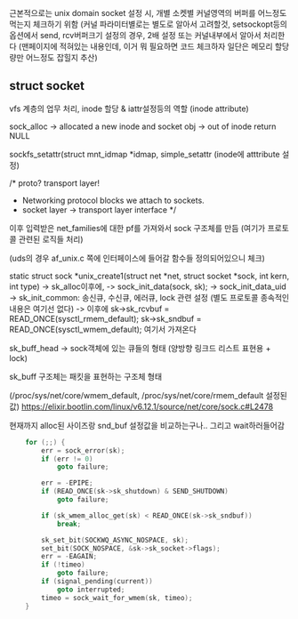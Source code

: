 근본적으로는 unix domain socket 설정 시, 개별 소켓별 커널영역의 버퍼를 어느정도 먹는지 체크하기 위함
(커널 파라미터별로는 별도로 알아서 고려할것, setsockopt등의 옵션에서 send, rcv버퍼크기 설정의 경우, 2배 설정 또는 커널내부에서 알아서 처리한다
(맨페이지에 적혀있는 내용인데, 이거 뭐 필요하면 코드 체크하자 일단은 메모리 할당량만 어느정도 잡힐지 추산)

## struct socket
vfs 계층의 업무 처리, inode 할당 & iattr설정등의 역할  (inode attribute)

sock_alloc
-> allocated a new inode and socket obj
-> out of inode return NULL

sockfs_setattr(struct mnt_idmap *idmap,
  simple_setattr (inode에 atttribute 설정)


/* proto? transport layer! 
 * Networking protocol blocks we attach to sockets.
 * socket layer -> transport layer interface
 */ 

이후 입력받은 net_families에 대한 pf를 가져와서 sock 구조체를 만듬 (여기가 프로토콜 관련된 로직들 처리) 

(uds의 경우 af_unix.c 쪽에 인터페이스에 들어갈 함수들 정의되어있으니 체크) 

static struct sock *unix_create1(struct net *net, struct socket *sock, int kern, int type)
-> sk_alloc이후에, 
-> sock_init_data(sock, sk);
  -> sock_init_data_uid
    ->  sk_init_common: 송신큐, 수신큐, 에러큐, lock 관련 설정 (별도 프로토콜 종속적인 내용은 여기선 없다)
    -> 이후에 
       	sk->sk_rcvbuf		=	READ_ONCE(sysctl_rmem_default);
	      sk->sk_sndbuf		=	READ_ONCE(sysctl_wmem_default);  여기서 가져온다 


sk_buff_head -> sock객체에 있는 큐들의 형태 (양방향 링크드 리스트 표현용 + lock)

sk_buff 구조체는 패킷을 표현하는 구조체 형태 

(/proc/sys/net/core/wmem_default, /proc/sys/net/core/rmem_default 설정된값) 
https://elixir.bootlin.com/linux/v6.12.1/source/net/core/sock.c#L2478 

현재까지 alloc된 사이즈랑 snd_buf 설정값을 비교하는구나.. 그리고 wait하러들어감 

```c
	for (;;) {
		err = sock_error(sk);
		if (err != 0)
			goto failure;

		err = -EPIPE;
		if (READ_ONCE(sk->sk_shutdown) & SEND_SHUTDOWN)
			goto failure;

		if (sk_wmem_alloc_get(sk) < READ_ONCE(sk->sk_sndbuf))
			break;

		sk_set_bit(SOCKWQ_ASYNC_NOSPACE, sk);
		set_bit(SOCK_NOSPACE, &sk->sk_socket->flags);
		err = -EAGAIN;
		if (!timeo)
			goto failure;
		if (signal_pending(current))
			goto interrupted;
		timeo = sock_wait_for_wmem(sk, timeo);
	}
```

